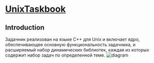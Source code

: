 # [UnixTaskbook](https://unixtaskbook.com)
## Introduction
Задачник реализован на языке C++ для Unix и включает ядро, обеспечивающее основную функциональность задачника, и расширяемый набор динамических библиотек, каждая из которых содержит набор задач по определенной теме.
![diagram](https://unixtaskbook.com/static/utb/images/diagram.jpg)